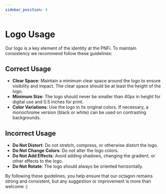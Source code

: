 ```yaml
---
sidebar_position: 4
---
```



# Logo Usage

Our logo is a key element of the identity at the PNFi. To maintain consistency we recommend follow these guidelines:

## Correct Usage

- **Clear Space**: Maintain a minimum clear space around the logo to ensure visibility and impact. The clear space should be at least the height of the logo.
- **Minimum Size**: The logo should never be smaller than 40px in height for digital use and 0.5 inches for print.
- **Color Variations**: Use the logo in its original colors. If necessary, a monochrome version (black or white) can be used on contrasting backgrounds.

## Incorrect Usage

- **Do Not Distort**: Do not stretch, compress, or otherwise distort the logo.
- **Do Not Change Colors**: Do not alter the logo colors.
- **Do Not Add Effects**: Avoid adding shadows, changing the gradient, or other effects to the logo.
- **Do Not Rotate**: The logo should always be oriented horizontally.


By following these guidelines, you help ensure that our octagon remains strong and consistent, but any suggestion or improvement is more than welcome :)

